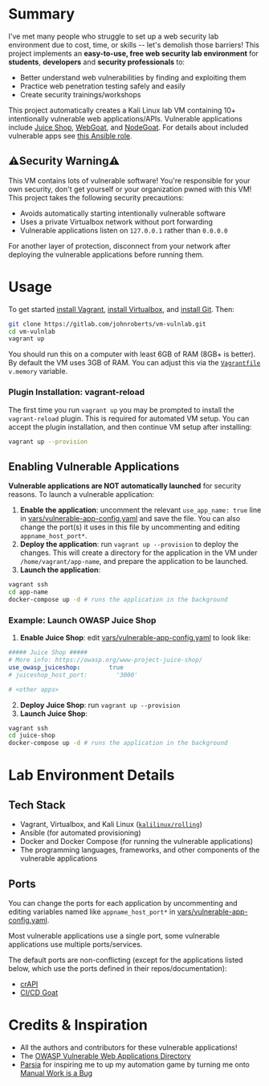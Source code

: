 # Summary
I've met many people who struggle to set up a web security lab environment due to cost, time, or skills -- let's demolish those barriers! This project implements an **easy-to-use, free web security lab environment** for **students**, **developers** and **security professionals** to:
- Better understand web vulnerabilities by finding and exploiting them
- Practice web penetration testing safely and easily
- Create security trainings/workshops

This project automatically creates a Kali Linux lab VM containing 10+ intentionally vulnerable web applications/APIs. Vulnerable applications include [Juice Shop](https://owasp.org/www-project-juice-shop/), [WebGoat](https://github.com/WebGoat/WebGoat), and [NodeGoat](https://wiki.owasp.org/index.php/OWASP_Node_js_Goat_Project). For details about included vulnerable apps see [this Ansible role](https://gitlab.com/johnroberts/ansiblerole-vulnerable-apps).

## ⚠️Security Warning⚠️
This VM contains lots of vulnerable software! You're responsible for your own security, don't get yourself or your organization pwned with this VM! This project takes the following security precautions:
- Avoids automatically starting intentionally vulnerable software
- Uses a private Virtualbox network without port forwarding
- Vulnerable applications listen on `127.0.0.1` rather than `0.0.0.0`

For another layer of protection, disconnect from your network after deploying the vulnerable applications before running them.

# Usage
To get started [install Vagrant](https://developer.hashicorp.com/vagrant/docs/installation), [install Virtualbox](https://www.virtualbox.org/wiki/Downloads), and [install Git](https://git-scm.com/book/en/v2/Getting-Started-Installing-Git). Then:
```sh
git clone https://gitlab.com/johnroberts/vm-vulnlab.git
cd vm-vulnlab
vagrant up
```

You should run this on a computer with least 6GB of RAM (8GB+ is better). By default the VM uses 3GB of RAM. You can adjust this via the [`Vagrantfile`](Vagrantfile) `v.memory` variable.

### Plugin Installation: vagrant-reload
The first time you run `vagrant up` you may be prompted to install the `vagrant-reload` plugin. This is required for automated VM setup. You can accept the plugin installation, and then continue VM setup after installing:
```sh
vagrant up --provision
```

## Enabling Vulnerable Applications
**Vulnerable applications are NOT automatically launched** for security reasons. To launch a vulnerable application:
1. **Enable the application**: uncomment the relevant `use_app_name: true` line in [vars/vulnerable-app-config.yaml](vars/vulnerable-app-config.yaml) and save the file. You can also change the port(s) it uses in this file by uncommenting and editing `appname_host_port*`.
2. **Deploy the application**: run `vagrant up --provision` to deploy the changes. This will create a directory for the application in the VM under `/home/vagrant/app-name`, and prepare the application to be launched.
3. **Launch the application**:
```sh
vagrant ssh
cd app-name
docker-compose up -d # runs the application in the background
```

### Example: Launch OWASP Juice Shop
1. **Enable Juice Shop**: edit [vars/vulnerable-app-config.yaml](vars/vulnerable-app-config.yaml) to look like:
```yaml
##### Juice Shop #####
# More info: https://owasp.org/www-project-juice-shop/
use_owasp_juiceshop:        true
# juiceshop_host_port:        '3000' 

# <other apps>
```
2. **Deploy Juice Shop**: run `vagrant up --provision`
3. **Launch Juice Shop**: 
```sh
vagrant ssh
cd juice-shop
docker-compose up -d # runs the application in the background
```
# Lab Environment Details
## Tech Stack
- Vagrant, Virtualbox, and Kali Linux ([`kalilinux/rolling`](https://app.vagrantup.com/kalilinux/boxes/rolling))
- Ansible (for automated provisioning)
- Docker and Docker Compose (for running the vulnerable applications)
- The programming languages, frameworks, and other components of the vulnerable applications

## Ports
You can change the ports for each application by uncommenting and editing variables named like `appname_host_port*` in [vars/vulnerable-app-config.yaml](vars/vulnerable-app-config.yaml).

Most vulnerable applications use a single port, some vulnerable applications use multiple ports/services.

The default ports are non-conflicting (except for the applications listed below, which use the ports defined in their repos/documentation):
- [crAPI](https://github.com/OWASP/crAPI)
- [CI/CD Goat](https://github.com/cider-security-research/cicd-goat)

# Credits & Inspiration
- All the authors and contributors for these vulnerable applications! 
- The [OWASP Vulnerable Web Applications Directory](https://owasp.org/www-project-vulnerable-web-applications-directory/)
- [Parsia](https://parsiya.net/about/) for inspiring me to up my automation game by turning me onto [Manual Work is a Bug](https://queue.acm.org/detail.cfm?id=3197520&doi=10.1145%2F3194653.3197520)